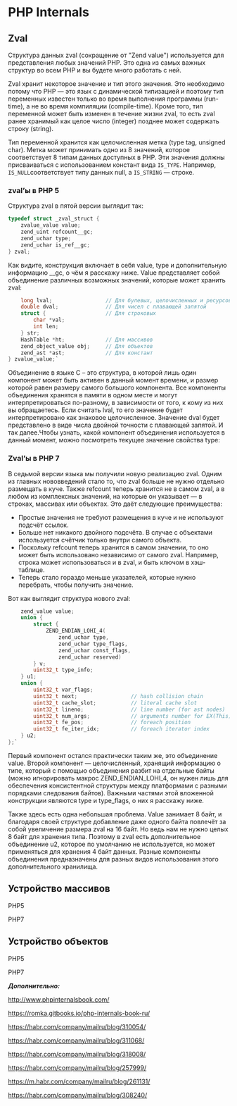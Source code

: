 # PHP Internals

## Zval

Структура данных zval (сокращение от "Zend value") используется для представления любых значений PHP. Это одна из самых важных структур во всем PHP и вы будете много работать с ней. 

Zval хранит некоторое значение и тип этого значения. Это необходимо потому что PHP — это язык с динамической типизацией и поэтому тип переменных известен только во время выполнения программы (run-time), а не во время компиляции (compile-time). Кроме того, тип переменной может быть изменен в течение жизни zval, то есть zval ранее хранимый как целое число (integer) позднее может содержать строку (string).

Тип переменной хранится как целочисленная метка (type tag, unsigned char). Метка может принимать одно из 8 значений, которое соответствует 8 типам данных доступных в PHP. Эти значения должны присваиваться с использованием констант вида `IS_TYPE`. Например, `IS_NULL`соответствует типу данных null, а `IS_STRING` — строке.

### zval’ы в PHP 5

Структура zval в пятой версии выглядит так:

```C
typedef struct _zval_struct {
    zvalue_value value;
    zend_uint refcount__gc;
    zend_uchar type;
    zend_uchar is_ref__gc;
} zval;
```

Как видите, конструкция включает в себя value, type и дополнительную информацию __gc, о чём я расскажу ниже. Value представляет собой объединение различных возможных значений, которые может хранить zval:

```c
    long lval;                 // Для булевых, целочисленных и ресурсов
    double dval;               // Для чисел с плавающей запятой
    struct {                   // Для строковых
        char *val;
        int len;
    } str;
    HashTable *ht;             // Для массивов
    zend_object_value obj;     // Для объектов
    zend_ast *ast;             // Для констант
} zvalue_value;`
```

Объединение в языке С – это структура, в которой лишь один компонент может быть активен в данный момент времени, и размер которой равен размеру самого большого компонента. Все компоненты объединения хранятся в памяти в одном месте и могут интерпретироваться по-разному, в зависимости от того, к кому из них вы обращаетесь. Если считать lval, то его значение будет интерпретировано как знаковое целочисленное. Значение dval будет представлено в виде числа двойной точности с плавающей запятой. И так далее.Чтобы узнать, какой компонент объединения используется в данный момент, можно посмотреть текущее значение свойства type:

### Zval’ы в PHP 7

В седьмой версии языка мы получили новую реализацию zval. Одним из главных нововведений стало то, что zval больше не нужно отдельно размещать в куче. Также refcount теперь хранится не в самом zval, а в любом из комплексных значений, на которые он указывает — в строках, массивах или объектах. Это даёт следующие преимущества:

- Простые значения не требуют размещения в куче и не используют подсчёт ссылок.
- Больше нет никакого двойного подсчёта. В случае с объектами используется счётчик только внутри самого объекта.
- Поскольку refcount теперь хранится в самом значении, то оно может быть использовано независимо от самого zval. Например, строка может использоваться и в zval, и быть ключом в хэш-таблице.
- Теперь стало гораздо меньше указателей, которые нужно перебрать, чтобы получить значение.

Вот как выглядит структура нового zval:

```c
    zend_value value;
    union {
        struct {
            ZEND_ENDIAN_LOHI_4(
                zend_uchar type,
                zend_uchar type_flags,
                zend_uchar const_flags,
                zend_uchar reserved)
        } v;
        uint32_t type_info;
    } u1;
    union {
        uint32_t var_flags;
        uint32_t next;                 // hash collision chain
        uint32_t cache_slot;           // literal cache slot
        uint32_t lineno;               // line number (for ast nodes)
        uint32_t num_args;             // arguments number for EX(This)
        uint32_t fe_pos;               // foreach position
        uint32_t fe_iter_idx;          // foreach iterator index
    } u2;
};`
```


Первый компонент остался практически таким же, это объединение value. Второй компонент — целочисленный, хранящий информацию о типе, который с помощью объединения разбит на отдельные байты (можно игнорировать макрос ZEND_ENDIAN_LOHI_4, он нужен лишь для обеспечения консистентной структуры между платформами с разными порядками следования байтов). Важными частями этой вложенной конструкции являются type и type_flags, о них я расскажу ниже.

Также здесь есть одна небольшая проблема. Value занимает 8 байт, и благодаря своей структуре добавление даже одного байта повлечёт за собой увеличение размера zval на 16 байт. Но ведь нам не нужно целых 8 байт для хранения типа. Поэтому в zval есть дополнительное объединение u2, которое по умолчанию не используется, но может применяться для хранения 4 байт данных. Разные компоненты объединения предназначены для разных видов использования этого дополнительного хранилища.

## Устройство массивов

PHP5

PHP7

## Устройство объектов

PHP5

PHP7

***Дополнительно:***

http://www.phpinternalsbook.com/

https://romka.gitbooks.io/php-internals-book-ru/

https://habr.com/company/mailru/blog/310054/

https://habr.com/company/mailru/blog/311068/

https://habr.com/company/mailru/blog/318008/

https://habr.com/company/mailru/blog/257999/

https://m.habr.com/company/mailru/blog/261131/

https://habr.com/company/mailru/blog/308240/